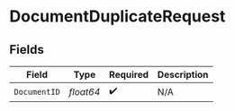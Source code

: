 # DocumentDuplicateRequest


## Fields

| Field              | Type               | Required           | Description        |
| ------------------ | ------------------ | ------------------ | ------------------ |
| `DocumentID`       | *float64*          | :heavy_check_mark: | N/A                |